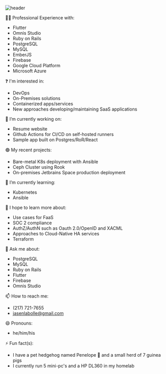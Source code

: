 ![header](https://capsule-render.vercel.app/api?type=waving&animation=fadeIn&text=Jasen%20LaBolle&fontSize=50&fontAlign=19&fontAlignY=21&desc=Full%20Stack%20Developer&descSize=20&descAlign=27&descAlignY=42&color=0:33FFF8,100:33A0FF&height=150)

🧑‍💻 Professional Experience with:
- Flutter
- Omnis Studio
- Ruby on Rails
- PostgreSQL
- MySQL
- EmberJS
- Firebase
- Google Cloud Platform
- Microsoft Azure

:question: I'm interested in:
- DevOps
- On-Premises solutions
- Containerized apps/services
- New approaches developing/maintaining SaaS applications

🚀 I’m currently working on:
- Resume website
- Github Actions for CI/CD on self-hosted runners
- Sample app built on Postgres/RoR/React

:green_circle: My recent projects:
- Bare-metal K8s deployment with Ansible
- Ceph Cluster using Rook
- On-premises Jetbrains Space production deployment

🌱 I’m currently learning:
- Kubernetes
- Ansible

🔭 I hope to learn more about:
- Use cases for FaaS
- SOC 2 compliance
- AuthZ/AuthN such as Oauth 2.0/OpenID and XACML
- Approaches to Cloud-Native HA services
- Terraform

💬 Ask me about: 
- PostgreSQL
- MySQL
- Ruby on Rails
- Flutter
- Firebase
- Omnis Studio

📫 How to reach me: 
- (217) 721-7655 
- jasenlabolle@gmail.com

😄 Pronouns: 
- he/him/his

⚡ Fun fact(s): 
- I have a pet hedgehog named Penelope 🦔 and a small herd of 7 guinea pigs
- I currently run 5 mini-pc's and a HP DL360 in my homelab

<!-- View more about me [here](j-lab.dev). -->

